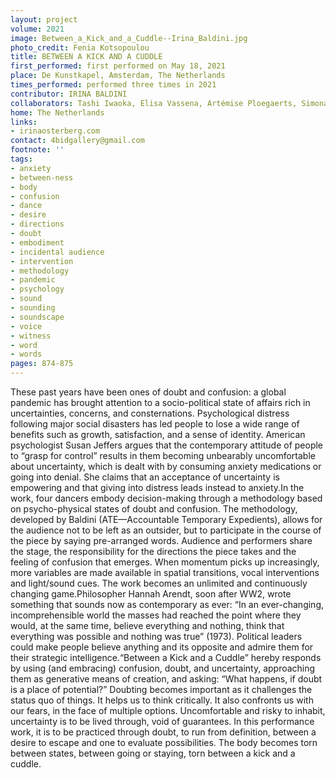 ```yaml
---
layout: project
volume: 2021
image: Between_a_Kick_and_a_Cuddle--Irina_Baldini.jpg
photo_credit: Fenia Kotsopoulou
title: BETWEEN A KICK AND A CUDDLE
first_performed: first performed on May 18, 2021
place: De Kunstkapel, Amsterdam, The Netherlands
times_performed: performed three times in 2021
contributor: IRINA BALDINI
collaborators: Tashi Iwaoka, Elisa Vassena, Artémise Ploegaerts, Simona Piras
home: The Netherlands
links:
- irinaosterberg.com
contact: 4bidgallery@gmail.com
footnote: ''
tags:
- anxiety
- between-ness
- body
- confusion
- dance
- desire
- directions
- doubt
- embodiment
- incidental audience
- intervention
- methodology
- pandemic
- psychology
- sound
- sounding
- soundscape
- voice
- witness
- word
- words
pages: 874-875
---
```


These past years have been ones of doubt and confusion: a global pandemic has brought attention to a socio-political state of affairs rich in uncertainties, concerns, and consternations. Psychological distress following major social disasters has led people to lose a wide range of benefits such as growth, satisfaction, and a sense of identity. American psychologist Susan Jeffers argues that the contemporary attitude of people to “grasp for control” results in them becoming unbearably uncomfortable about uncertainty, which is dealt with by consuming anxiety medications or going into denial. She claims that an acceptance of uncertainty is empowering and that giving into distress leads instead to anxiety.In the work, four dancers embody decision-making through a methodology based on psycho-physical states of doubt and confusion. The methodology, developed by Baldini (ATE—Accountable Temporary Expedients), allows for the audience not to be left as an outsider, but to participate in the course of the piece by saying pre-arranged words. Audience and performers share the stage, the responsibility for the directions the piece takes and the feeling of confusion that emerges. When momentum picks up increasingly, more variables are made available in spatial transitions, vocal interventions and light/sound cues. The work becomes an unlimited and continuously changing game.Philosopher Hannah Arendt, soon after WW2, wrote something that sounds now as contemporary as ever: “In an ever-changing, incomprehensible world the masses had reached the point where they would, at the same time, believe everything and nothing, think that everything was possible and nothing was true” (1973). Political leaders could make people believe anything and its opposite and admire them for their strategic intelligence.“Between a Kick and a Cuddle” hereby responds by using (and embracing) confusion, doubt, and uncertainty, approaching them as generative means of creation, and asking: “What happens, if doubt is a place of potential?” Doubting becomes important as it challenges the status quo of things. It helps us to think critically. It also confronts us with our fears, in the face of multiple options. Uncomfortable and risky to inhabit, uncertainty is to be lived through, void of guarantees. In this performance work, it is to be practiced through doubt, to run from definition, between a desire to escape and one to evaluate possibilities. The body becomes torn between states, between going or staying, torn between a kick and a cuddle.